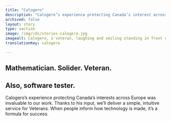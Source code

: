 ```yaml
---
title: "Calogero"
description: "Calogero’s experience protecting Canada’s interest across Europe was invaluable to our work. Thanks to his input, we delivered a simple, intuitive service for veterans. When people inform how technology is made, it’s a formula for success."
archived: false
layout: story
type: section
image: /img/cds/stories-calogero.jpg
imagealt: Calogero, a veteran, laughing and smiling standing in front of a decorative screen in the living room of his home.
translationKey: calogero

---
```

## Mathematician. Solider. Veteran.
## Also, software tester.

Calogero’s experience protecting Canada’s interests across Europe was invaluable to our work. Thanks to his input, we’ll deliver a simple, intuitive service for Veterans. When people inform how technology is made, it’s a formula for success.
